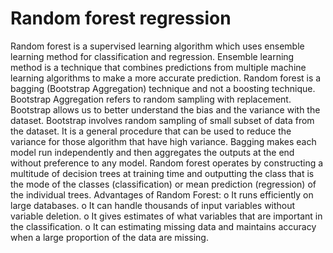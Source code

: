 # Random forest regression
Random forest is a supervised learning algorithm which uses ensemble learning method for classification and regression.
Ensemble learning method is a technique that combines predictions from multiple machine learning algorithms to make a more accurate prediction. Random forest is a bagging (Bootstrap Aggregation) technique and not a boosting technique.
Bootstrap Aggregation refers to random sampling with replacement. Bootstrap allows us to better understand the bias and the variance with the dataset. Bootstrap involves random sampling of small subset of data from the dataset. It is a general procedure that can be used to reduce the variance for those algorithm that have high variance. Bagging makes each model run independently and then aggregates the outputs at the end without preference to any model.
Random forest operates by constructing a multitude of decision trees at training time and outputting the class that is the mode of the classes (classification) or mean prediction (regression) of the individual trees.
Advantages of Random Forest:
o	It runs efficiently on large databases.
o	It can handle thousands of input variables without variable deletion.
o	It gives estimates of what variables that are important in the classification.
o	It can estimating missing data and maintains accuracy when a large proportion of the data are missing.

